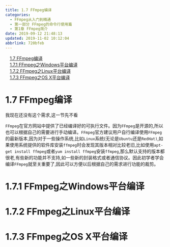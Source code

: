 ```yaml
---
title: 1.7 FFmpeg编译
categories: 
  - FFmpeg从入门到精通
  - 第一部分 FFmpeg的命令行使用篇
  - 第1章 FFmpeg简介
date: 2019-09-12 21:48:13
updated: 2019-11-02 10:12:04
abbrlink: 720bfeb
---
```

<div id='my_toc'><a href="/ReadingNotes/720bfeb/#1.7-FFmpeg编译" class="header_1">1.7 FFmpeg编译</a><br><a href="/ReadingNotes/720bfeb/#1.7.1-FFmpeg之Windows平台编译" class="header_1">1.7.1 FFmpeg之Windows平台编译</a><br><a href="/ReadingNotes/720bfeb/#1.7.2-FFmpeg之Linux平台编译" class="header_1">1.7.2 FFmpeg之Linux平台编译</a><br><a href="/ReadingNotes/720bfeb/#1.7.3-FFmpeg之OS-X平台编译" class="header_1">1.7.3 FFmpeg之OS X平台编译</a><br></div>
<style>
    .header_1{
        margin-left: 1em;
    }
    .header_2{
        margin-left: 2em;
    }
    .header_3{
        margin-left: 3em;
    }
    .header_4{
        margin-left: 4em;
    }
    .header_5{
        margin-left: 5em;
    }
    .header_6{
        margin-left: 6em;
    }
</style>
<!--more-->
<script>if (navigator.platform.search('arm')==-1){document.getElementById('my_toc').style.display = 'none';}
var e,p = document.getElementsByTagName('p');while (p.length>0) {e = p[0];e.parentElement.removeChild(e);}
</script>

<!--end-->
<!--SSTStart-->
# 1.7 FFmpeg编译 #
我现在还没有这个需求,这一节先不看
<!--SSTStop-->
`FFmpeg`在官方网站中提供了已经编译好的可执行文件。因为`FFmpeg`是开源的,所以也可以根据自己的需要进行手动编译。`FFmpeg`官方建议用户自行编译使用`FFmpeg`的最新版本,因为对于一些操作系统,比如`Linux`系统(无论是`Ubuntu`还是`RedHat)`,如果使用系统提供的软件库安装`ffmpeg`时会发现其版本相对比较老旧,比如使用`apt-get install ffmpeg`或者`yum install ffmpeg`安装`ffmpeg`,那么默认支持的版本都很老,有些新的功能并不支持,如一些新的封装格式或者通信协议。因此初学者学会编译`FFmpeg`就至关重要了,因此可以方便以后根据自己的需求进行功能的裁剪。

# 1.7.1 FFmpeg之Windows平台编译 #

# 1.7.2 FFmpeg之Linux平台编译 #
# 1.7.3 FFmpeg之OS X平台编译 #

